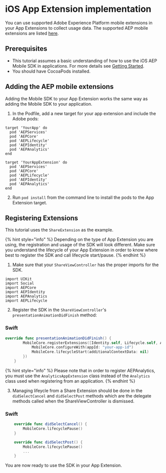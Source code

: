 # iOS App Extension implementation

You can use supported Adobe Experience Platform mobile extensions in your App Extensions to collect usage data. The supported AEP mobile extensions are listed [here](../upgrading-to-aep/current-sdk-versions.md#ios--swift). 

## Prerequisites

- This tutorial assumes a basic understanding of how to use the iOS AEP Mobile SDK in applications. For more details see [Getting Started](../../getting-started/overview.md).
- You should have CocoaPods installed.

## Adding the AEP mobile extensions

Adding the Mobile SDK to your App Extension works the same way as adding the Mobile SDK to your application.

1. In the Podfile, add a new target for your app extension and include the Adobe pods:

```
target 'YourApp' do
  pod 'AEPServices'
  pod 'AEPCore'
  pod 'AEPLifecycle'
  pod 'AEPIdentity'
  pod 'AEPAnalytics'
end

target 'YourAppExtension' do
  pod 'AEPServices'
  pod 'AEPCore'
  pod 'AEPLifecycle'
  pod 'AEPIdentity'
  pod 'AEPAnalytics'
end

```
2. Run `pod install` from the command line to install the pods to the App Extension target.

## Registering Extensions

This tutorial uses the `ShareExtension` as the example.

{% hint style="info" %}
Depending on the type of App Extension you are using, the registration and usage of the SDK will look different. Make sure you understand the lifecycle of your App Extension in order to know where best to register the SDK and call lifecycle start/pause. 
{% endhint %}

1. Make sure that your `ShareViewController` has the proper imports for the SDK. 

```
import UIKit
import Social
import AEPCore
import AEPIdentity
import AEPAnalytics
import AEPLifecycle
```

2. Register the SDK in the `ShareViewController`'s `presentationAnimationDidFinish` method:

### Swift

```swift
override func presentationAnimationDidFinish() {
        MobileCore.registerExtensions([Identity.self, Lifecycle.self, AnalyticsAppExtension.self], {
            MobileCore.configureWith(appId: "your-app-id")
            MobileCore.lifecycleStart(additionalContextData: nil)
        })
    }
```

{% hint style="info" %}
Please note that in order to register AEPAnalytics, you must use the `AnalyticsAppExtension` class instead of the `Analytics` class used when registering from an application.
{% endhint %}

3. Managing lifeycle from a Share Extension should be done in the `didSelectCancel` and `didSelectPost` methods which are the delegate methods called when the ShareViewController is dismissed.

### Swift

```swift
    override func didSelectCancel() {
        MobileCore.lifecyclePause()
    }

    override func didSelectPost() {
        MobileCore.lifecyclePause()
        ...
    }
```

You are now ready to use the SDK in your App Extension.


